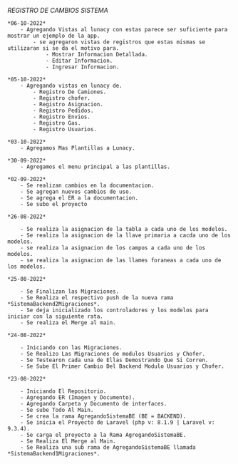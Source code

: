 *REGISTRO DE CAMBIOS SISTEMA*

	*06-10-2022*
		- Agregando Vistas al lunacy con estas parece ser suficiente para mostrar un ejemplo de la app.
			- se agregaron vistas de registros que estas mismas se utilizaran si se da el motivo para.
				- Mostrar Informacion Detallada.
				- Editar Informacion.
				- Ingresar Informacion.

	*05-10-2022*
		- Agregando vistas en lunacy de.
			- Registro De Camiones.
			- Registro chofer.
			- Registro Asignacion.
			- Registro Pedidos.
			- Registro Envios.
			- Registro Gas.
			- Registro Usuarios.

	*03-10-2022*
		- Agregamos Mas Plantillas a Lunacy.

	*30-09-2022*
		- Agregamos el menu principal a las plantillas.

	*02-09-2022*
		- Se realizan cambios en la documentacion.
		- Se agregan nuevos cambios de uso.
		- Se agrega el ER a la documentacion.
		- Se subo el proyecto

	*26-08-2022*
	
		- Se realiza la asignacion de la tabla a cada uno de los modelos.
		- Se realiza la asignacion de la llave primaria a cacda uno de los modelos.
		- se realiza la asignacion de los campos a cada uno de los modelos.
		- se realiza la asignacion de las llames foraneas a cada uno de los modelos. 

	*25-08-2022*
	
		- Se Finalizan las Migraciones.
		- Se Realiza el respectivo push de la nueva rama *SistemaBackend2Migraciones*.
		- Se deja inicializado los controladores y los modelos para iniciar con la siguiente rata.
		- Se realiza el Merge al main.

	*24-08-2022*

		- Iniciando con las Migraciones.
		- Se Realizo Las Migraciones de modulos Usuarios y Chofer.
		- Se Testearon cada una de Ellas Demostrando Que Si Corren.
		- Se Sube El Primer Cambio Del Backend Modulo Usuarios y Chofer.

    *23-08-2022*

        - Iniciando El Repositorio.
        - Agregando ER (Imagen y Documento).
        - Agregando Carpeta y Documento de interfaces.
        - Se sube Todo Al Main.
        - Se crea la rama AgregandoSistemaBE (BE = BACKEND).
        - Se inicia el Proyecto de Laravel (php v: 8.1.9 | Laravel v: 9.3.4).
        - Se carga el proyecto a la Rama AgregandoSistemaBE.
        - Se Realiza El Merge al Main.
        - Se Realiza una sub rama de AgregandoSistemaBE llamada *SistemaBackend1Migraciones*.

